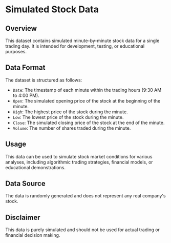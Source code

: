 # Simulated Stock Data

## Overview
This dataset contains simulated minute-by-minute stock data for a single trading day. It is intended for development, testing, or educational purposes.

## Data Format
The dataset is structured as follows:

- `Date`: The timestamp of each minute within the trading hours (9:30 AM to 4:00 PM).
- `Open`: The simulated opening price of the stock at the beginning of the minute.
- `High`: The highest price of the stock during the minute.
- `Low`: The lowest price of the stock during the minute.
- `Close`: The simulated closing price of the stock at the end of the minute.
- `Volume`: The number of shares traded during the minute.

## Usage
This data can be used to simulate stock market conditions for various analyses, including algorithmic trading strategies, financial models, or educational demonstrations.

## Data Source
The data is randomly generated and does not represent any real company's stock.

## Disclaimer
This data is purely simulated and should not be used for actual trading or financial decision making.
